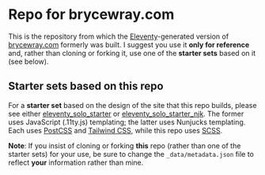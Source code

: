 # Repo for brycewray.com

This is the repository from which the [Eleventy](https://11ty.dev)-generated version of [brycewray.com](https://brycewray.com) formerly was built. I suggest you use it **only for reference** and, rather than cloning or forking it, use one of the **starter sets** based on it (see below).

## Starter sets based on this repo

For a **starter set** based on the design of the site that this repo builds, please see either [eleventy_solo_starter](https://github.com/brycewray/eleventy_solo_starter) or [eleventy_solo_starter_njk](https://github.com/brycewray/eleventy_solo_starter_njk). The former uses JavaScript (.11ty.js) templating; the latter uses Nunjucks templating. Each uses [PostCSS](https://postcss.org) and [Tailwind CSS](https://tailwindcss.com), while this repo uses [SCSS](https://sass-lang.com).

**Note**: If you insist of cloning or forking **this** repo (rather than one of the starter sets) for your use, be sure to change the `_data/metadata.json` file to reflect **your** information rather than mine.